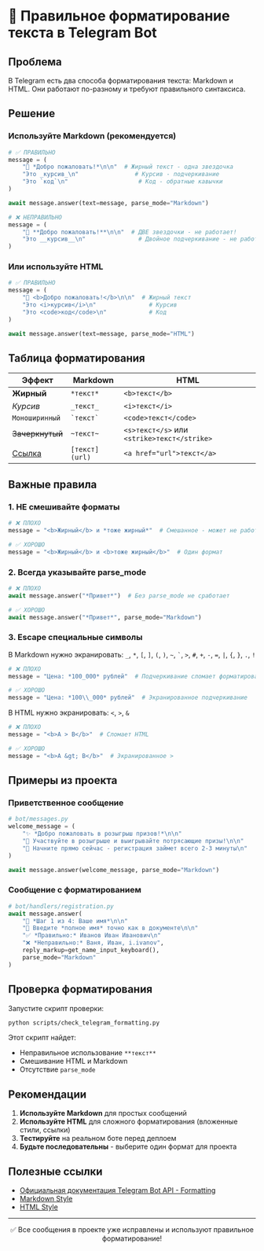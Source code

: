 # 📱 Правильное форматирование текста в Telegram Bot

## Проблема

В Telegram есть два способа форматирования текста: Markdown и HTML. Они работают по-разному и требуют правильного синтаксиса.

## Решение

### Используйте Markdown (рекомендуется)

```python
# ✅ ПРАВИЛЬНО
message = (
    "🎉 *Добро пожаловать!*\n\n"  # Жирный текст - одна звездочка
    "Это _курсив_\n"                # Курсив - подчеркивание
    "Это `код`\n"                    # Код - обратные кавычки
)

await message.answer(text=message, parse_mode="Markdown")
```

```python
# ❌ НЕПРАВИЛЬНО
message = (
    "🎉 **Добро пожаловать!**\n\n"  # ДВЕ звездочки - не работает!
    "Это __курсив__\n"               # Двойное подчеркивание - не работает!
)
```

### Или используйте HTML

```python
# ✅ ПРАВИЛЬНО
message = (
    "🎉 <b>Добро пожаловать!</b>\n\n"  # Жирный текст
    "Это <i>курсив</i>\n"               # Курсив
    "Это <code>код</code>\n"            # Код
)

await message.answer(text=message, parse_mode="HTML")
```

## Таблица форматирования

| Эффект | Markdown | HTML |
|--------|----------|------|
| **Жирный** | `*текст*` | `<b>текст</b>` |
| _Курсив_ | `_текст_` | `<i>текст</i>` |
| `Моноширинный` | `` `текст` `` | `<code>текст</code>` |
| ~~Зачеркнутый~~ | `~текст~` | `<s>текст</s>` или `<strike>текст</strike>` |
| [Ссылка](url) | `[текст](url)` | `<a href="url">текст</a>` |

## Важные правила

### 1. НЕ смешивайте форматы

```python
# ❌ ПЛОХО
message = "<b>Жирный</b> и *тоже жирный*"  # Смешанное - может не работать

# ✅ ХОРОШО  
message = "<b>Жирный</b> и <b>тоже жирный</b>"  # Один формат
```

### 2. Всегда указывайте parse_mode

```python
# ❌ ПЛОХО
await message.answer("*Привет*")  # Без parse_mode не сработает

# ✅ ХОРОШО
await message.answer("*Привет*", parse_mode="Markdown")
```

### 3. Escape специальные символы

В Markdown нужно экранировать: `_`, `*`, `[`, `]`, `(`, `)`, `~`, `` ` ``, `>`, `#`, `+`, `-`, `=`, `|`, `{`, `}`, `.`, `!`

```python
# ❌ ПЛОХО
message = "Цена: *100_000* рублей"  # Подчеркивание сломает форматирование

# ✅ ХОРОШО
message = "Цена: *100\\_000* рублей"  # Экранированное подчеркивание
```

В HTML нужно экранировать: `<`, `>`, `&`

```python
# ❌ ПЛОХО  
message = "<b>A > B</b>"  # Сломает HTML

# ✅ ХОРОШО
message = "<b>A &gt; B</b>"  # Экранированное >
```

## Примеры из проекта

### Приветственное сообщение

```python
# bot/messages.py
welcome_message = (
    "✨ *Добро пожаловать в розыгрыш призов!*\n\n"
    "🎁 Участвуйте в розыгрыше и выигрывайте потрясающие призы!\n\n"
    "🚀 Начните прямо сейчас - регистрация займет всего 2-3 минуты\n"
)

await message.answer(welcome_message, parse_mode="Markdown")
```

### Сообщение с форматированием

```python
# bot/handlers/registration.py
await message.answer(
    "🎯 *Шаг 1 из 4: Ваше имя*\n\n"
    "📝 Введите *полное имя* точно как в документе\n\n"
    "✅ *Правильно:* Иванов Иван Иванович\n"
    "❌ *Неправильно:* Ваня, Иван, i.ivanov",
    reply_markup=get_name_input_keyboard(),
    parse_mode="Markdown"
)
```

## Проверка форматирования

Запустите скрипт проверки:

```bash
python scripts/check_telegram_formatting.py
```

Этот скрипт найдет:
- Неправильное использование `**текст**`
- Смешивание HTML и Markdown
- Отсутствие `parse_mode`

## Рекомендации

1. **Используйте Markdown** для простых сообщений
2. **Используйте HTML** для сложного форматирования (вложенные стили, ссылки)
3. **Тестируйте** на реальном боте перед деплоем
4. **Будьте последовательны** - выберите один формат для проекта

## Полезные ссылки

- [Официальная документация Telegram Bot API - Formatting](https://core.telegram.org/bots/api#formatting-options)
- [Markdown Style](https://core.telegram.org/bots/api#markdownv2-style)
- [HTML Style](https://core.telegram.org/bots/api#html-style)

---

<p align="center">
✅ Все сообщения в проекте уже исправлены и используют правильное форматирование!
</p>

